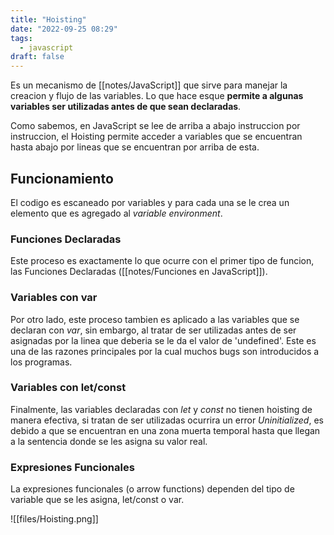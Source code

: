 ```yaml
---
title: "Hoisting"
date: "2022-09-25 08:29"
tags: 
  - javascript
draft: false
---
```

Es un mecanismo de [[notes/JavaScript]] que sirve para manejar la creacion y flujo de las variables. Lo que hace esque **permite a algunas variables ser utilizadas antes de que sean declaradas**.

Como sabemos, en JavaScript se lee de arriba a abajo instruccion por instruccion, el Hoisting permite acceder a variables que se encuentran hasta abajo por lineas que se encuentran por arriba de esta.

## Funcionamiento
El codigo es escaneado por variables y para cada una se le crea un elemento que es agregado al *variable environment*.

### Funciones Declaradas
Este proceso es exactamente lo que ocurre con el primer tipo de funcion, las Funciones Declaradas ([[notes/Funciones en JavaScript]]).

### Variables con var
Por otro lado, este proceso tambien es aplicado a las variables que se declaran con *var*, sin embargo, al tratar de ser utilizadas antes de ser asignadas por la linea que deberia se le da el valor de 'undefined'. Este es una de las razones principales por la cual muchos bugs son introducidos a los programas.

### Variables con let/const

Finalmente, las variables declaradas con *let* y *const* no tienen hoisting de manera efectiva, si tratan de ser utilizadas ocurrira un error *Uninitialized*, es debido a que se encuentran en una zona muerta temporal hasta que llegan a la sentencia donde se les asigna su valor real.

### Expresiones Funcionales
La expresiones funcionales (o arrow functions) dependen del tipo de variable que se les asigna, let/const o var.

![[files/Hoisting.png]]
